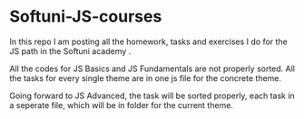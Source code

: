 # Softuni-JS-courses
In this repo I am posting all the homework, tasks and exercises I do for the JS path in the Softuni academy .

All the codes for JS Basics and JS Fundamentals are not properly sorted. All the tasks for every single theme are in one js file for the concrete theme.

Going forward to JS Advanced, the task will be sorted properly, each task in a seperate file, which will be in folder for the current theme.

